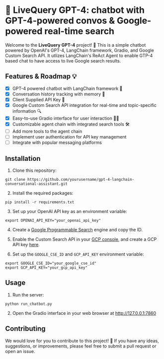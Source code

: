# 🚀 LiveQuery GPT-4: chatbot with GPT-4-powered convos & Google-powered real-time search

Welcome to the **LiveQuery GPT-4** project! 🎉 This is a simple chatbot powered by OpenAI's GPT-4, LangChain framework, Gradio, and Google Custom Search API. It utlizes LangChain's ReAct Agent to enable GTP-4 based chat to have access to live Google search results.

## Features & Roadmap 💡

- [x] GPT-4 powered chatbot with LangChain framework 🤖
- [x] Conversation history tracking with memory 📜
- [x] Client Supplied API Key 🔑
- [x] Google Custom Search API integration for real-time and topic-specific information 🔍
- [x] Easy-to-use Gradio interface for user interaction 👩‍💻
- [x] Customizable agent chain with integrated search tools 🛠️
- [ ] Add more tools to the agent chain
- [ ] Implement user authentication for API key management
- [ ] Integrate with popular messaging platforms

## Installation

1. Clone this repository:
```
git clone https://github.com/yourusername/gpt-4-langchain-conversational-assistant.git
```

2. Install the required packages:
```
pip install -r requirements.txt
```

3. Set up your OpenAI API key as an environment variable:
```
export OPENAI_API_KEY="your_openai_api_key"
```

4. Create a [Google Programmable Search](https://programmablesearchengine.google.com) engine and copy the ID.

5. Enable the Custom Search API in your [GCP console](https://console.cloud.google.com/apis/api/customsearch.googleapis.com),
   and create a GCP API key [here](https://console.cloud.google.com/apis/credentials).

6. Set up the `GOOGLE_CSE_ID` and `GCP_API_KEY` environment variable:
```
export GOOGLE_CSE_ID="your_google_cse_id"
export GCP_API_KEY="your_gcp_api_key"
```
## Usage

1. Run the server:
```
python run_chatbot.py
```
2. Open the Gradio interface in your web browser at http://127.0.0.1:7860

## Contributing

We would love for you to contribute to this project! 🤗 If you have any ideas, suggestions, or improvements, please feel free to submit a pull request or open an issue.